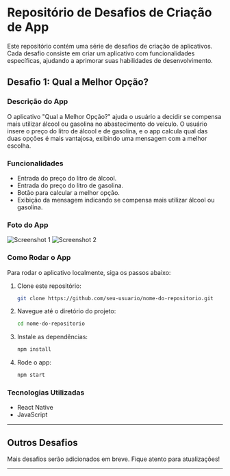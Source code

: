 # Repositório de Desafios de Criação de App

Este repositório contém uma série de desafios de criação de aplicativos. Cada desafio consiste em criar um aplicativo com funcionalidades específicas, ajudando a aprimorar suas habilidades de desenvolvimento.

## Desafio 1: Qual a Melhor Opção?

### Descrição do App

O aplicativo "Qual a Melhor Opção?" ajuda o usuário a decidir se compensa mais utilizar álcool ou gasolina no abastecimento do veículo. O usuário insere o preço do litro de álcool e de gasolina, e o app calcula qual das duas opções é mais vantajosa, exibindo uma mensagem com a melhor escolha.

### Funcionalidades

- Entrada do preço do litro de álcool.
- Entrada do preço do litro de gasolina.
- Botão para calcular a melhor opção.
- Exibição da mensagem indicando se compensa mais utilizar álcool ou gasolina.

### Foto do App

![Screenshot 1](https://drive.google.com/uc?export=view&id=1GaWScd_B9FDcc7eVefK8FER3EQQhJi3c)
![Screenshot 2](https://drive.google.com/uc?export=view&id=18LpPBwfN7taVaEO9q7UH7nyC7GuMbI0o)

### Como Rodar o App

Para rodar o aplicativo localmente, siga os passos abaixo:

1. Clone este repositório:
    ```sh
    git clone https://github.com/seu-usuario/nome-do-repositorio.git
    ```
2. Navegue até o diretório do projeto:
    ```sh
    cd nome-do-repositorio
    ```
3. Instale as dependências:
    ```sh
    npm install
    ```
4. Rode o app:
    ```sh
    npm start
    ```

### Tecnologias Utilizadas

- React Native
- JavaScript

---

## Outros Desafios

Mais desafios serão adicionados em breve. Fique atento para atualizações!

---

